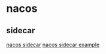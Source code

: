 # nacos

## sidecar

[nacos sidecar](https://github.com/alibaba/spring-cloud-alibaba/blob/master/spring-cloud-alibaba-docs/src/main/asciidoc-zh/sidecar.adoc)
[nacos sidecar example](https://github.com/alibaba/spring-cloud-alibaba/tree/master/spring-cloud-alibaba-examples/spring-cloud-alibaba-sidecar-examples)
